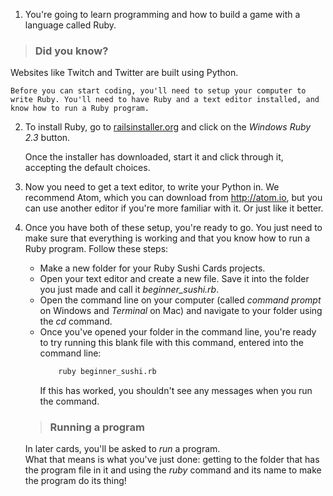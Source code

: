 1. You're going to learn programming and how to build a game with a language called Ruby.
> ### Did you know?
Websites like Twitch and Twitter are built using Python.

    Before you can start coding, you'll need to setup your computer to write Ruby. You'll need to have Ruby and a text editor installed, and know how to run a Ruby program.

2. To install Ruby, go to [railsinstaller.org](http://railsinstaller.org/en) and click on the *Windows Ruby 2.3* button.

    Once the installer has downloaded, start it and click through it, accepting the default choices.

3. Now you need to get a text editor, to write your Python in. We recommend Atom, which you can download from http://atom.io, but you can use another editor if you're more familiar with it. Or just like it better.

4. Once you have both of these setup, you're ready to go. You just need to make sure that everything is working and that you know how to run a Ruby program. Follow these steps:
    * Make a new folder for your Ruby Sushi Cards projects.
    * Open your text editor and create a new file. Save it into the folder you just made and call it *beginner_sushi.rb*.
    * Open the command line on your computer (called *command prompt* on Windows and *Terminal* on Mac) and navigate to your folder using the *cd* command.
    * Once you've opened your folder in the command line, you're ready to try running this blank file with this command, entered into the command line:
        ```bash
            ruby beginner_sushi.rb
        ```
        If this has worked, you shouldn't see any messages when you run the command.
    > ### Running a program
    In later cards, you'll be asked to *run* a program.   
    What that means is what you've just done: getting to the folder that has the program file in it and using the *ruby* command and its name to make the program do its thing!
